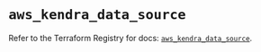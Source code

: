 # `aws_kendra_data_source`

Refer to the Terraform Registry for docs: [`aws_kendra_data_source`](https://registry.terraform.io/providers/hashicorp/aws/6.8.0/docs/resources/kendra_data_source).
